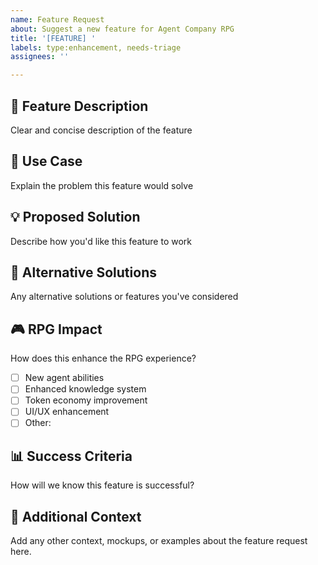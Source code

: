 ```yaml
---
name: Feature Request
about: Suggest a new feature for Agent Company RPG
title: '[FEATURE] '
labels: type:enhancement, needs-triage
assignees: ''

---
```


## 🚀 Feature Description
Clear and concise description of the feature

## 🎯 Use Case
Explain the problem this feature would solve

## 💡 Proposed Solution
Describe how you'd like this feature to work

## 🔄 Alternative Solutions
Any alternative solutions or features you've considered

## 🎮 RPG Impact
How does this enhance the RPG experience?
- [ ] New agent abilities
- [ ] Enhanced knowledge system
- [ ] Token economy improvement
- [ ] UI/UX enhancement
- [ ] Other: 

## 📊 Success Criteria
How will we know this feature is successful?

## 📝 Additional Context
Add any other context, mockups, or examples about the feature request here.